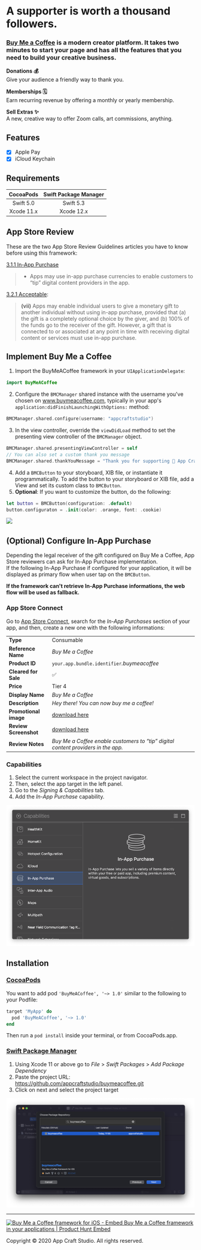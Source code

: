 # A supporter is  worth a thousand  followers. 

### [Buy Me a Coffee](https://www.buymeacoffee.com) is a modern creator platform. It takes two minutes to start your page and has all the features that you need to build your creative business.

**Donations :moneybag:**  
Give your audience a friendly way to thank you.

**Memberships :spiral_calendar:**  
Earn recurring revenue by offering a monthly or yearly membership.

**Sell Extras :sparkles:**  
A new, creative way to offer Zoom calls, art commissions, anything.

## Features

- [X] Apple Pay
- [X] iCloud Keychain

## Requirements

CocoaPods | Swift Package Manager
:---: | :---:
Swift 5.0 | Swift 5.3
Xcode 11.x | Xcode 12.x

## App Store Review 

These are the two App Store Review Guidelines articles you have to know before using this framework:

[3.1.1 In-App Purchase](https://developer.apple.com/app-store/review/guidelines/#in-app-purchase)
> - Apps may use in-app purchase currencies to enable customers to “tip” digital content providers in the app.

[3.2.1 Acceptable](https://developer.apple.com/app-store/review/guidelines/#acceptable):
> **(vii)** Apps may enable individual users to give a monetary gift to another individual without using in-app purchase, provided that (a) the gift is a completely optional choice by the giver, and (b) 100% of the funds go to the receiver of the gift. However, a gift that is connected to or associated at any point in time with receiving digital content or services must use in-app purchase.

## Implement Buy Me a Coffee

1. Import the BuyMeACoffee framework in your `UIApplicationDelegate`:
```swift
import BuyMeACoffee
```
2. Configure the `BMCManager` shared instance with the username you've chosen on www.buymeacoffee.com, typically in your app's `application:didFinishLaunchingWithOptions:` method:
```swift
BMCManager.shared.configure(username: "appcraftstudio")
```
3. In the view controller, override the `viewDidLoad` method to set the presenting view controller of the `BMCManager` object.
```swift
BMCManager.shared.presentingViewController = self
// You can also set a custom thank you message
BMCManager.shared.thankYouMessage = "Thank you for supporting 🎉 App Craft Studio !"
```
4. Add a `BMCButton` to your storyboard, XIB file, or instantiate it programmatically. To add the button to your storyboard or XIB file, add a View and set its custom class to `BMCButton`.
5. **Optional**: If you want to customize the button, do the following:
```swift
let button = BMCButton(configuration: .default)
button.configuraton = .init(color: .orange, font: .cookie)
```
[<img src="https://github.com/appcraftstudio/buymeacoffee/raw/master/Images/snapshot-bmc-button.png">](https://www.buymeacoffee.com/appcraftstudio)

## (Optional) Configure In-App Purchase

Depending the legal receiver of the gift configured on Buy Me a Coffee, App Store reviewers can ask for In-App Purchase implementation.  
If the following In-App Purchase if configured for your application, it will be displayed as primary flow when user tap on the `BMCButton`.

**If the framework can't retrieve In-App Purchase informations, the web flow will be used as fallback.**

### App Store Connect

Go to [App Store Connect](https://appstoreconnect.apple.com), search for the *In-App Purchases* section of your app, and then, create a new one with the following informations:

|||
| --- | --- |
| **Type** | Consumable |
| **Reference Name** | *Buy Me a Coffee* |
| **Product ID** | `your.app.bundle.identifier`*.buymeacoffee* |
| **Cleared for Sale** | :white_check_mark: |
| **Price** | Tier 4 |
| **Display Name** | *Buy Me a Coffee* |
| **Description** | *Hey there! You can now buy me a coffee!*
| **Promotional image** | [download here](https://github.com/appcraftstudio/buymeacoffee/raw/master/Images/in-app-purchase-promotional-image.jpg) |
| **Review Screenshot** | [download here](https://github.com/appcraftstudio/buymeacoffee/raw/master/Images/in-app-purchase-promotional-image.jpg) |
| **Review Notes** | *Buy Me a Coffee enable customers to “tip” digital content providers in the app.* |

### Capabilities

1. Select the current workspace in the project navigator.
2. Then, select the app target in the left panel.
3. Go to the *Signing & Capabilities* tab.
4. Add the *In-App Purchase* capability.

![Xcode capabilities](Images/screenshot-xcode-capabilities.png)

## Installation

### [CocoaPods](https://guides.cocoapods.org/using/using-cocoapods.html)

You want to add pod `'BuyMeACoffee', '~> 1.0'` similar to the following to your Podfile:
```rb
target 'MyApp' do
  pod 'BuyMeACoffee', '~> 1.0'
end
```
Then run a `pod install` inside your terminal, or from CocoaPods.app.

### [Swift Package Manager](https://swift.org/package-manager/)

1. Using Xcode 11 or above go to *File* > *Swift Packages* > *Add Package Dependency*
2. Paste the project URL: https://github.com/appcraftstudio/buymeacoffee.git
3. Click on next and select the project target

![Swift Package Manager](Images/screenshot-xcode-spm.png)

---

<a href="https://www.producthunt.com/posts/buy-me-a-coffee-framework-for-ios?utm_source=badge-featured&utm_medium=badge&utm_souce=badge-buy-me-a-coffee-framework-for-ios" target="_blank"><img src="https://api.producthunt.com/widgets/embed-image/v1/featured.svg?post_id=233953&theme=dark" alt="Buy Me a Coffee framework for iOS - Embed Buy Me a Coffee framework in your applications | Product Hunt Embed" style="width: 250px; height: 54px;" width="250px" height="54px" /></a>

Copyright © 2020 App Craft Studio. All rights reserved.
